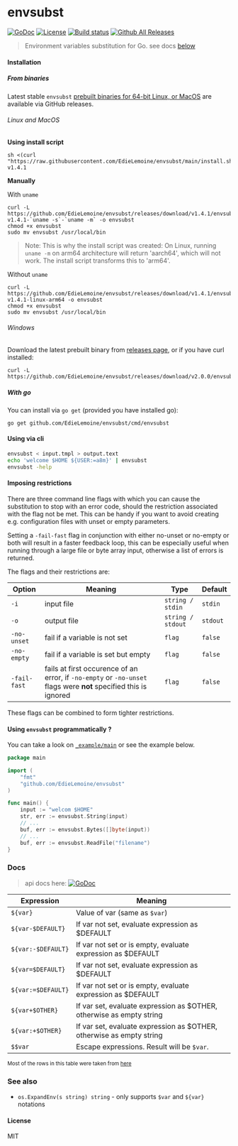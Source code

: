 # envsubst

[![GoDoc][godoc-img]][godoc-url]
[![License][license-image]][license-url]
[![Build status][workflow-image]][workflow-url]
[![Github All Releases][releases-image]][releases]

> Environment variables substitution for Go. see docs [below](#docs)

#### Installation

##### From binaries

Latest stable `envsubst` [prebuilt binaries for 64-bit Linux, or MacOS][releases]
are available via GitHub releases.

###### Linux and MacOS

**Using install script**

```shell
sh <(curl "https://raw.githubusercontent.com/EdieLemoine/envsubst/main/install.sh") v1.4.1
```

**Manually**

With `uname`

```shell
curl -L https://github.com/EdieLemoine/envsubst/releases/download/v1.4.1/envsubst-v1.4.1-`uname -s`-`uname -m` -o envsubst
chmod +x envsubst
sudo mv envsubst /usr/local/bin
```

> Note: This is why the install script was created: On Linux, running `uname -m`
> on arm64 architecture will return 'aarch64', which will not work. The install
> script transforms this to 'arm64'.

Without `uname`

```shell
curl -L https://github.com/EdieLemoine/envsubst/releases/download/v1.4.1/envsubst-v1.4.1-linux-arm64 -o envsubst
chmod +x envsubst
sudo mv envsubst /usr/local/bin
```


###### Windows

Download the latest prebuilt binary from [releases page][releases], or if you
have curl installed:

```console
curl -L https://github.com/EdieLemoine/envsubst/releases/download/v2.0.0/envsubst.exe
```

##### With go

You can install via `go get` (provided you have installed go):

```console
go get github.com/EdieLemoine/envsubst/cmd/envsubst
```

#### Using via cli

```sh
envsubst < input.tmpl > output.text
echo 'welcome $HOME ${USER:=a8m}' | envsubst
envsubst -help
```

#### Imposing restrictions

There are three command line flags with which you can cause the substitution to
stop with an error code, should the restriction associated with the flag not be
met. This can be handy if you want to avoid creating e.g. configuration files
with unset or empty parameters.

Setting a `-fail-fast` flag in conjunction with either no-unset or no-empty or
both will result in a faster feedback loop, this can be especially useful when
running through a large file or byte array input, otherwise a list of errors is
returned.

The flags and their restrictions are:

| __Option__   | __Meaning__                                                                                                      | __Type__              | __Default__ |
|--------------|------------------------------------------------------------------------------------------------------------------|-----------------------|-------------|
| `-i`         | input file                                                                                                       | ```string / stdin```  | `stdin`     |
| `-o`         | output file                                                                                                      | ```string / stdout``` | `stdout`    |
| `-no-unset`  | fail if a variable is not set                                                                                    | `flag`                | `false`     |
| `-no-empty`  | fail if a variable is set but empty                                                                              | `flag`                | `false`     |
| `-fail-fast` | fails at first occurence of an error, if `-no-empty` or `-no-unset` flags were **not** specified this is ignored | `flag`                | `false`     |

These flags can be combined to form tighter restrictions.

#### Using `envsubst` programmatically ?

You can take a look
on [`_example/main`](https://github.com/EdieLemoine/envsubst/blob/master/_example/main.go)
or see the example below.

```go
package main

import (
	"fmt"
	"github.com/EdieLemoine/envsubst"
)

func main() {
    input := "welcom $HOME"
    str, err := envsubst.String(input)
    // ...
    buf, err := envsubst.Bytes([]byte(input))
    // ...
    buf, err := envsubst.ReadFile("filename")
}
```

### Docs

> api docs here: [![GoDoc][godoc-img]][godoc-url]

| __Expression__     | __Meaning__                                                          |
|--------------------|----------------------------------------------------------------------|
| `${var}`           | Value of var (same as `$var`)                                        |
| `${var-$DEFAULT}`  | If var not set, evaluate expression as $DEFAULT                      |
| `${var:-$DEFAULT}` | If var not set or is empty, evaluate expression as $DEFAULT          |
| `${var=$DEFAULT}`  | If var not set, evaluate expression as $DEFAULT                      |
| `${var:=$DEFAULT}` | If var not set or is empty, evaluate expression as $DEFAULT          |
| `${var+$OTHER}`    | If var set, evaluate expression as $OTHER, otherwise as empty string |
| `${var:+$OTHER}`   | If var set, evaluate expression as $OTHER, otherwise as empty string |
| `$$var`            | Escape expressions. Result will be `$var`.                           |

<sub>Most of the rows in this table were taken
from [here](http://www.tldp.org/LDP/abs/html/refcards.html#AEN22728)</sub>

### See also

* `os.ExpandEnv(s string) string` - only supports `$var` and `${var}` notations

#### License

MIT

[godoc-img]: https://img.shields.io/badge/godoc-reference-blue.svg?style=for-the-badge
[godoc-url]: https://godoc.org/github.com/EdieLemoine/envsubst
[license-image]: https://img.shields.io/badge/license-MIT-blue.svg?style=for-the-badge
[license-url]: LICENSE
[releases-image]: https://img.shields.io/github/downloads/EdieLemoine/envsubst/total.svg?style=for-the-badge
[releases]: https://github.com/EdieLemoine/envsubst/releases
[workflow-image]: https://img.shields.io/github/workflow/status/edielemoine/envsubst/release.svg?style=for-the-badge
[workflow-url]: https://img.shields.io/github/workflow/status/edielemoine/envsubst/release
